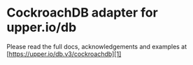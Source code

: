 # CockroachDB adapter for upper.io/db

Please read the full docs, acknowledgements and examples at
[https://upper.io/db.v3/cockroachdb][1]

[1]: https://upper.io/db.v3/cockroachdb
